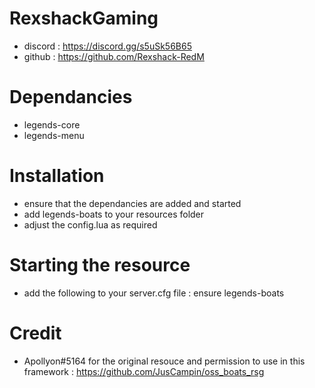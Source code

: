 # RexshackGaming
- discord : https://discord.gg/s5uSk56B65
- github : https://github.com/Rexshack-RedM

# Dependancies
- legends-core
- legends-menu

# Installation
- ensure that the dependancies are added and started
- add legends-boats to your resources folder
- adjust the config.lua as required

# Starting the resource
- add the following to your server.cfg file : ensure legends-boats

# Credit
- Apollyon#5164 for the original resouce and permission to use in this framework : https://github.com/JusCampin/oss_boats_rsg
